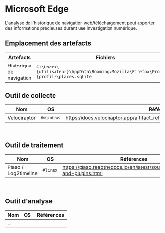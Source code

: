 # Microsoft Edge

L'analyse de l'historique de navigation web/téléchargement peut apporter des informations précieuses durant une investigation numérique.


## Emplacement des artefacts

| Artefacts | Fichiers |
|----|----|
| Historique de navigation |```C:\Users\{utilisateur}\AppData\Roaming\Mozilla\Firefox\Profiles\{profil}\places.sqlite``` | 


## Outil de collecte 

| Nom | OS | Références |
|-----|-------------|------------|
| Velociraptor | ```#windows``` | https://docs.velociraptor.app/artifact_references/pages/windows.kapefiles.targets/ |

<br/>

## Outil de traitement 

| Nom | OS | Références |
|-----|-------------|------------|
| Plaso / Log2timeline | ```#linux```  | https://plaso.readthedocs.io/en/latest/sources/user/Parsers-and-plugins.html |

<br/>

## Outil d'analyse

| Nom | OS | Références |
|-----|-------------|------------|
| .. |  | |

<br/>


